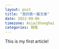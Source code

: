 ```yaml
---
layout: post
title: "我的第一篇文章"
date: 2022-09-06
timezone: Asia/Shanghai
categories: 随笔
---
```


This is my first article!
